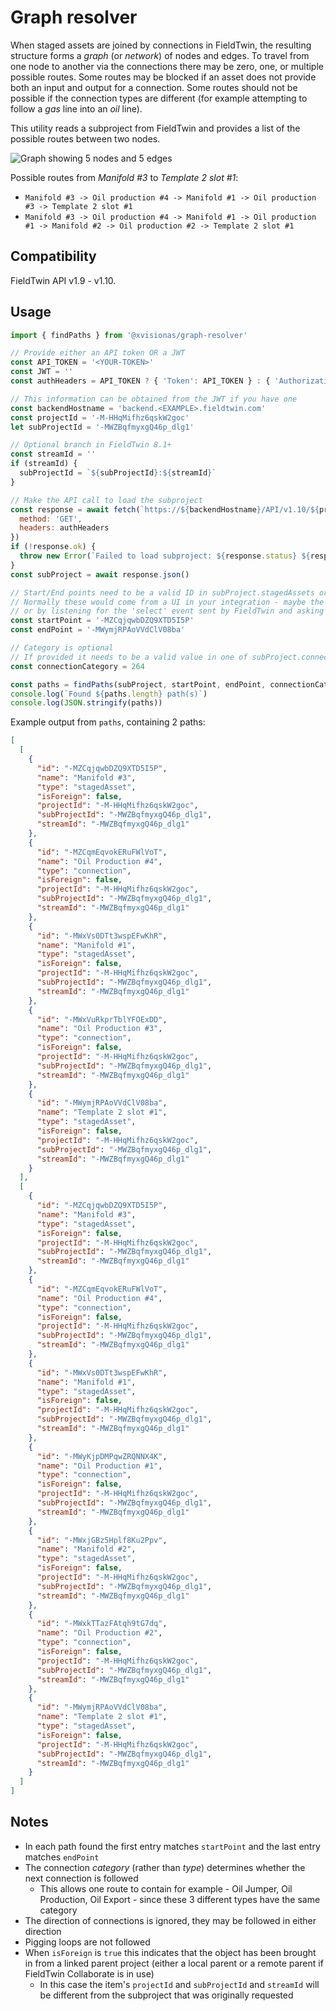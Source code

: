 # Graph resolver

When staged assets are joined by connections in FieldTwin, the resulting structure forms a _graph_
(or _network_) of nodes and edges. To travel from one node to another via the connections there may
be zero, one, or multiple possible routes. Some routes may be blocked if an asset does not provide
both an input and output for a connection. Some routes should not be possible if the connection types
are different (for example attempting to follow a _gas_ line into an _oil_ line).

This utility reads a subproject from FieldTwin and provides a list of the possible routes between
two nodes.

![Graph showing 5 nodes and 5 edges](./doc/sample-graph.png)

Possible routes from _Manifold #3_ to _Template 2 slot #1_:

* `Manifold #3 -> Oil production #4 -> Manifold #1 -> Oil production #3 -> Template 2 slot #1`
* `Manifold #3 -> Oil production #4 -> Manifold #1 -> Oil production #1 -> Manifold #2 -> Oil production #2 -> Template 2 slot #1`

## Compatibility

FieldTwin API v1.9 - v1.10.

## Usage

```js
import { findPaths } from '@xvisionas/graph-resolver'

// Provide either an API token OR a JWT
const API_TOKEN = '<YOUR-TOKEN>'
const JWT = ''
const authHeaders = API_TOKEN ? { 'Token': API_TOKEN } : { 'Authorization': `Bearer ${JWT}` }

// This information can be obtained from the JWT if you have one
const backendHostname = 'backend.<EXAMPLE>.fieldtwin.com'
const projectId = '-M-HHqMifhz6qskW2goc'
let subProjectId = '-MWZBqfmyxgQ46p_dlg1'

// Optional branch in FieldTwin 8.1+
const streamId = ''
if (streamId) {
  subProjectId = `${subProjectId}:${streamId}`
}

// Make the API call to load the subproject
const response = await fetch(`https://${backendHostname}/API/v1.10/${projectId}/subProject/${subProjectId}`, {
  method: 'GET',
  headers: authHeaders
})
if (!response.ok) {
  throw new Error(`Failed to load subproject: ${response.status} ${response.statusText}`)
}
const subProject = await response.json()

// Start/End points need to be a valid ID in subProject.stagedAssets or subProject.wells
// Normally these would come from a UI in your integration - maybe the value of a <select> element
// or by listening for the 'select' event sent by FieldTwin and asking the user to click on an object
const startPoint = '-MZCqjqwbDZQ9XTD5I5P'
const endPoint = '-MWymjRPAoVVdClV08ba'

// Category is optional
// If provided it needs to be a valid value in one of subProject.connectionTypes[].category
const connectionCategory = 264

const paths = findPaths(subProject, startPoint, endPoint, connectionCategory)
console.log(`Found ${paths.length} path(s)`)
console.log(JSON.stringify(paths))
```

Example output from `paths`, containing 2 paths:

```json
[
  [
    {
      "id": "-MZCqjqwbDZQ9XTD5I5P",
      "name": "Manifold #3",
      "type": "stagedAsset",
      "isForeign": false,
      "projectId": "-M-HHqMifhz6qskW2goc",
      "subProjectId": "-MWZBqfmyxgQ46p_dlg1",
      "streamId": "-MWZBqfmyxgQ46p_dlg1"
    },
    {
      "id": "-MZCqmEqvokERuFWlVoT",
      "name": "Oil Production #4",
      "type": "connection",
      "isForeign": false,
      "projectId": "-M-HHqMifhz6qskW2goc",
      "subProjectId": "-MWZBqfmyxgQ46p_dlg1",
      "streamId": "-MWZBqfmyxgQ46p_dlg1"
    },
    {
      "id": "-MWxVs0DTt3wspEFwKhR",
      "name": "Manifold #1",
      "type": "stagedAsset",
      "isForeign": false,
      "projectId": "-M-HHqMifhz6qskW2goc",
      "subProjectId": "-MWZBqfmyxgQ46p_dlg1",
      "streamId": "-MWZBqfmyxgQ46p_dlg1"
    },
    {
      "id": "-MWxVuRkprTblYFOExDD",
      "name": "Oil Production #3",
      "type": "connection",
      "isForeign": false,
      "projectId": "-M-HHqMifhz6qskW2goc",
      "subProjectId": "-MWZBqfmyxgQ46p_dlg1",
      "streamId": "-MWZBqfmyxgQ46p_dlg1"
    },
    {
      "id": "-MWymjRPAoVVdClV08ba",
      "name": "Template 2 slot #1",
      "type": "stagedAsset",
      "isForeign": false,
      "projectId": "-M-HHqMifhz6qskW2goc",
      "subProjectId": "-MWZBqfmyxgQ46p_dlg1",
      "streamId": "-MWZBqfmyxgQ46p_dlg1"
    }
  ],
  [
    {
      "id": "-MZCqjqwbDZQ9XTD5I5P",
      "name": "Manifold #3",
      "type": "stagedAsset",
      "isForeign": false,
      "projectId": "-M-HHqMifhz6qskW2goc",
      "subProjectId": "-MWZBqfmyxgQ46p_dlg1",
      "streamId": "-MWZBqfmyxgQ46p_dlg1"
    },
    {
      "id": "-MZCqmEqvokERuFWlVoT",
      "name": "Oil Production #4",
      "type": "connection",
      "isForeign": false,
      "projectId": "-M-HHqMifhz6qskW2goc",
      "subProjectId": "-MWZBqfmyxgQ46p_dlg1",
      "streamId": "-MWZBqfmyxgQ46p_dlg1"
    },
    {
      "id": "-MWxVs0DTt3wspEFwKhR",
      "name": "Manifold #1",
      "type": "stagedAsset",
      "isForeign": false,
      "projectId": "-M-HHqMifhz6qskW2goc",
      "subProjectId": "-MWZBqfmyxgQ46p_dlg1",
      "streamId": "-MWZBqfmyxgQ46p_dlg1"
    },
    {
      "id": "-MWyKjpDMPqwZRQNNX4K",
      "name": "Oil Production #1",
      "type": "connection",
      "isForeign": false,
      "projectId": "-M-HHqMifhz6qskW2goc",
      "subProjectId": "-MWZBqfmyxgQ46p_dlg1",
      "streamId": "-MWZBqfmyxgQ46p_dlg1"
    },
    {
      "id": "-MWxjGBz5Hplf8Ku2Ppv",
      "name": "Manifold #2",
      "type": "stagedAsset",
      "isForeign": false,
      "projectId": "-M-HHqMifhz6qskW2goc",
      "subProjectId": "-MWZBqfmyxgQ46p_dlg1",
      "streamId": "-MWZBqfmyxgQ46p_dlg1"
    },
    {
      "id": "-MWxkTTazFAtqh9tG7dq",
      "name": "Oil Production #2",
      "type": "connection",
      "isForeign": false,
      "projectId": "-M-HHqMifhz6qskW2goc",
      "subProjectId": "-MWZBqfmyxgQ46p_dlg1",
      "streamId": "-MWZBqfmyxgQ46p_dlg1"
    },
    {
      "id": "-MWymjRPAoVVdClV08ba",
      "name": "Template 2 slot #1",
      "type": "stagedAsset",
      "isForeign": false,
      "projectId": "-M-HHqMifhz6qskW2goc",
      "subProjectId": "-MWZBqfmyxgQ46p_dlg1",
      "streamId": "-MWZBqfmyxgQ46p_dlg1"
    }
  ]
]
```

## Notes

* In each path found the first entry matches `startPoint` and the last entry matches `endPoint`
* The connection _category_ (rather than _type_) determines whether the next connection is followed
  * This allows one route to contain for example - Oil Jumper, Oil Production, Oil Export - 
    since these 3 different types have the same category
* The direction of connections is ignored, they may be followed in either direction
* Pigging loops are not followed
* When `isForeign` is `true` this indicates that the object has been brought in from a linked
  parent project (either a local parent or a remote parent if FieldTwin Collaborate is in use)
  * In this case the item's `projectId` and `subProjectId` and `streamId` will be different
    from the subproject that was originally requested
